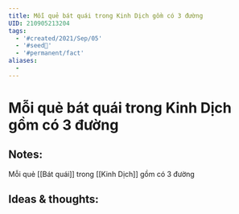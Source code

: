 ```yaml
---
title: Mỗi quẻ bát quái trong Kinh Dịch gồm có 3 đường
UID: 210905213204
tags:
  - '#created/2021/Sep/05'
  - '#seed🥜'
  - '#permanent/fact'
aliases:
  - 
---
```

# Mỗi quẻ bát quái trong Kinh Dịch gồm có 3 đường

## Notes:
Mỗi quẻ [[Bát quái]] trong [[Kinh Dịch]] gồm có 3 đường

## Ideas & thoughts:
